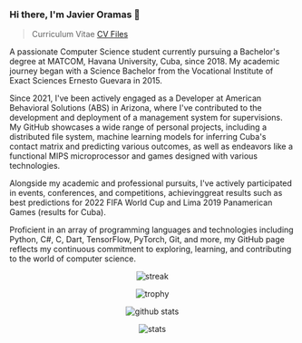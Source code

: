 
### Hi there, I'm Javier Oramas 👋

> Curriculum Vitae
<a href="https://github.com/JavierOramas/CV/releases">CV Files</a>

A passionate Computer Science student currently pursuing a Bachelor's degree at MATCOM, Havana University, Cuba, since 2018. My academic journey began with a Science Bachelor from the Vocational Institute of Exact Sciences Ernesto Guevara in 2015. 

Since 2021, I've been actively engaged as a Developer at American Behavioral Solutions (ABS) in Arizona, where I've contributed to the development and deployment of a management system for supervisions. My GitHub showcases a wide range of personal projects, including a distributed file system, machine learning models for inferring Cuba's contact matrix and predicting various outcomes, as well as endeavors like a functional MIPS microprocessor and games designed with various technologies. 

Alongside my academic and professional pursuits, I've actively participated in events, conferences, and competitions, achievinggreat results such as best predictions for 2022 FIFA World Cup and Lima 2019 Panamerican Games (results for Cuba). 

Proficient in an array of programming languages and technologies including Python, C#, C, Dart, TensorFlow, PyTorch, Git, and more, my GitHub page reflects my continuous commitment to exploring, learning, and contributing to the world of computer science.

<div style="text-align: center;">

![streak](https://github-readme-streak-stats.herokuapp.com/?user=javieroramas)

![trophy](https://github-profile-trophy.vercel.app/?username=javieroramas&column=3&margin-w=15&margin-h=15)

![github stats](https://github-readme-stats.vercel.app/api?username=javieroramas)

![stats](https://cr-skills-chart-widget.azurewebsites.net/api/api?username=javieroramas)

</div>
